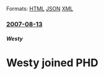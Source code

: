 
Formats: [HTML](/news/2007/08/13/westy-joined-phd.html)  [JSON](/news/2007/08/13/westy-joined-phd.json)  [XML](/news/2007/08/13/westy-joined-phd.xml)  

### [2007-08-13](/news/2007/08/13/index.md)

##### Westy
#  Westy joined PHD



